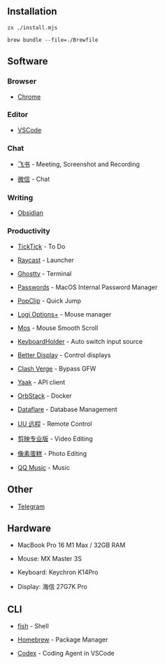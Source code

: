 ## Installation

```shell
zx ./install.mjs
```

```shell
brew bundle --file=./Brewfile
```

## Software

### Browser

* [Chrome](Chrome/Chrome.md)

### Editor

* [VSCode](https://code.visualstudio.com/)

### Chat

* [飞书](https://www.feishu.cn/) - Meeting, Screenshot and Recording

* [微信](https://www.wechat.com/) - Chat

### Writing

* [Obsidian](https://obsidian.md/)

### Productivity

* [TickTick](https://ticktick.com/) - To Do

* [Raycast](https://raycast.com) - Launcher

* [Ghostty]() - Terminal

* [Passwords]() - MacOS Internal Password Manager

* [PopClip](https://pilotmoon.com/popclip/) - Quick Jump

* [Logi Options+](https://www.logitech.com/en-us/software/logi-options-plus.html) - Mouse manager

* [Mos](https://mos.caldis.me/) - Mouse Smooth Scroll

* [KeyboardHolder](https://github.com/leaves615/KeyboardHolder) - Auto switch input source

* [Better Display](https://github.com/waydabber/BetterDisplay) - Control displays

* [Clash Verge](https://github.com/clash-verge-rev/clash-verge-rev) - Bypass GFW

* [Yaak](https://yaak.app/) - API client

* [OrbStack](https://orbstack.dev/) - Docker

* [Dataflare](https://dataflare.app/) - Database Management

* [UU 远程](https://uuyc.163.com/) - Remote Control

* [剪映专业版](https://www.capcut.cn/) - Video Editing

* [像素蛋糕](https://www.pixcakeai.com/) - Photo Editing

* [QQ Music](https://y.qq.com/) - Music

## Other

* [Telegram]() 

## Hardware

* MacBook Pro 16 M1 Max / 32GB RAM

* Mouse: MX Master 3S

* Keyboard: Keychron K14Pro

* Display: 海信 27G7K Pro

## CLI

* [fish](https://fishshell.com/) - Shell

* [Homebrew](https://brew.sh/) - Package Manager

* [Codex](https://github.com/openai/codex) - Coding Agent in VSCode
